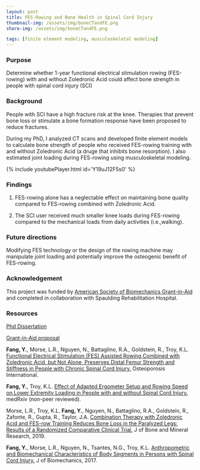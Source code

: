 ```yaml
---
layout: post
title: FES-Rowing and Bone Health in Spinal Cord Injury
thumbnail-img: /assets/img/boneCTandFE.png
share-img: /assets/img/boneCTandFE.png

tags: [finite element modeling, musculoskeletal modeling]
---
```



### Purpose

Determine whether 1-year functional electrical stimulation rowing (FES-rowing) with and without Zoledronic Acid could affect bone strength in people with spinal cord injury (SCI)

### Background

People with SCI have a high fracture risk at the knee. Therapies that prevent bone loss or stimulate a bone formation response have been proposed to reduce fractures.

During my PhD, I analyzed CT scans and developed finite element models to calculate bone strength of people who received FES-rowing training with and without Zoledronic Acid (a druge that inhibits bone resorption).
I also estimated joint loading during FES-rowing using musculoskeletal modeling.

{% include youtubePlayer.html id='Y19uJ12F5s0' %}

### Findings

1. FES-rowing alone has a neglectable effect on maintaining bone quality compared to FES-rowing combined with Zoledronic Acid.

2. The SCI user received much smaller knee loads during FES-rowing compared to the mechanical loads from daily activities (i.e.,walking).

### Future directions

Modifying FES technology or the design of the rowing machine may manipulate joint loading and potentially improve the osteogenic benefit of FES-rowing.


### Acknowledgement

This project was funded by [American Society of Biomechanics Grant-in-Aid](https://asbweb.membershiptoolkit.com/awards) and completed in collaboration with Spaulding Rehabilitation Hospital.


### Resources

[Phd Dissertation]()

[Grant-in-Aid proposal]()

**Fang, Y.**, Morse, L.R., Nguyen, N., Battaglino, R.A., Goldstein, R., Troy, K.L. [Functional Electrical Stimulation (FES) Assisted Rowing Combined with Zoledronic Acid, but Not Alone, Preserves Distal Femur Strength and Stiffness in People with Chronic Spinal Cord Injury.](https://drive.google.com/file/d/12Np8t_3UADia5gEpQ_0sNO3GvD7fLEUa/view?usp=sharing) Osteoporosis International.

**Fang, Y.**, Troy, K.L. [Effect of Adapted Ergometer Setup and Rowing Speed on Lower Extremity Loading in People with and without Spinal Cord Injury.](https://drive.google.com/file/d/1MK8jL9epdITQzy4WEnQGa1uyShb0lG1K/view?usp=sharing) medRxiv (non-peer reviewed).

Morse, L.R., Troy, K.L. **Fang, Y.**, Nguyen, N., Battaglino, R.A., Goldstein, R., Zafonte, R., Gupta, R., Taylor, J.A. [Combination Therapy with Zoledronic Acid and FES-row Training Reduces Bone Loss in the Paralyzed Legs: Results of a Randomized Comparative Clinical Trial.](https://drive.google.com/file/d/1iWKiK1Sea8Ge4oaFQC0trLJLKdR1Gvpj/view?usp=sharing) J of Bone and Mineral Research, 2019.

**Fang, Y.**, Morse, L.R., Nguyen, N., Tsantes, N.G., Troy, K.L. [Anthropometric and Biomechanical Characteristics of Body Segments in Persons with Spinal Cord Injury.](https://drive.google.com/file/d/19KXZMypWCYessVHFEyQ38FKaDQ6M_xVk/view?usp=sharing) J of Biomechanics, 2017.							
